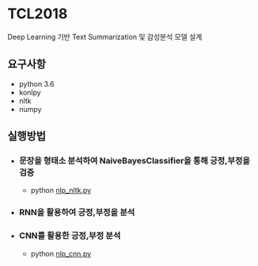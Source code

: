# TCL2018
Deep Learning 기반 Text Summarization 및 감성분석 모델 설계

## 요구사항
- python 3.6
- konlpy
- nltk
- numpy

## 실행방법
- ### 문장을 형태소 분석하여 NaiveBayesClassifier을 통해 긍정,부정을 검증
  - python [nlp_nltk.py](https://github.com/LogSigma/TCL2018/blob/master/nlp_nltk.py)
- ### RNN을 활용하여 긍정,부정을 분석

- ### CNN를 활용한 긍정,부정 분석
  - python [nlp_cnn.py](https://github.com/LogSigma/TCL2018/blob/master/nlp_cnn.py)
